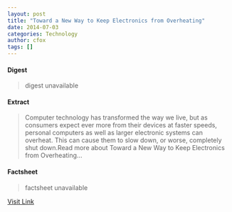 ```yaml
---
layout: post
title: "Toward a New Way to Keep Electronics from Overheating"
date: 2014-07-03
categories: Technology
author: cfox
tags: []
---
```



#### Digest
>digest unavailable

#### Extract
>Computer technology has transformed the way we live, but as consumers expect ever more from their devices at faster speeds, personal computers as well as larger electronic systems can overheat. This can cause them to slow down, or worse, completely shut down.Read more about Toward a New Way to Keep Electronics from Overheating...

#### Factsheet
>factsheet unavailable

[Visit Link](http://www.pddnet.com/news/2014/07/toward-new-way-keep-electronics-overheating)


